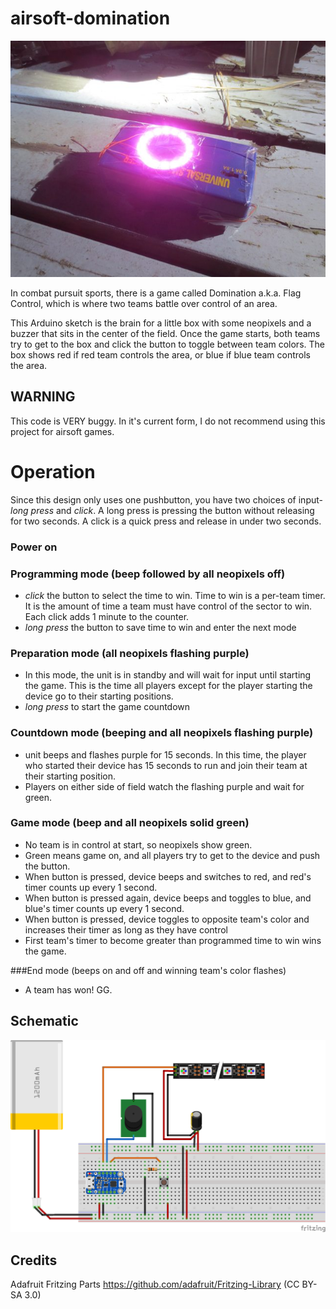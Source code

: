 airsoft-domination
==================

![Prototype of airsoft-domination box](https://raw.githubusercontent.com/insanity54/airsoft-domination/master/img/prototype.jpg)


In combat pursuit sports, there is a game called Domination a.k.a. Flag Control, which is where two teams battle over control of an area.

This Arduino sketch is the brain for a little box with some neopixels and a buzzer that sits in the center of the field. Once the game starts, both teams try to get to the box and click the button to toggle between team colors. The box shows red if red team controls the area, or blue if blue team controls the area.


## WARNING

This code is VERY buggy. In it's current form, I do not recommend using this project for airsoft games.

Operation
=========

Since this design only uses one pushbutton, you have two choices of input- *long press* and *click*. A long press is pressing the button without releasing for two seconds. A click is a quick press and release in under two seconds.

### Power on


### Programming mode (beep followed by all neopixels off)

* *click* the button to select the time to win. Time to win is a per-team timer. It is the amount of time a team must have control of the sector to win. Each click adds 1 minute to the counter.
* *long press* the button to save time to win and enter the next mode


### Preparation mode (all neopixels flashing purple)

* In this mode, the unit is in standby and will wait for input until starting the game. This is the time all players except for the player starting the device go to their starting positions.
* *long press* to start the game countdown


### Countdown mode (beeping and all neopixels flashing purple)

* unit beeps and flashes purple for 15 seconds. In this time, the player who started their device has 15 seconds to run and join their team at their starting position.
* Players on either side of field watch the flashing purple and wait for green.


### Game mode (beep and all neopixels solid green)
* No team is in control at start, so neopixels show green.
* Green means game on, and all players try to get to the device and push the button.
* When button is pressed, device beeps and switches to red, and red's timer counts up every 1 second.
* When button is pressed again, device beeps and toggles to blue, and blue's timer counts up every 1 second.
* When button is pressed, device toggles to opposite team's color and increases their timer as long as they have control
* First team's timer to become greater than programmed time to win wins the game.


###End mode (beeps on and off and winning team's color flashes)
* A team has won! GG.


## Schematic

![Arduino wiring shematic for airsoft-domination](https://raw.githubusercontent.com/insanity54/airsoft-domination/master/schematic/airsoft-domination-onebutton-schematic_bb.png)

## Credits

Adafruit Fritzing Parts https://github.com/adafruit/Fritzing-Library (CC BY-SA 3.0)
